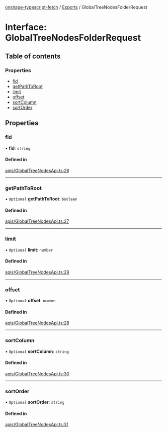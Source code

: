 [onshape-typescript-fetch](../README.md) / [Exports](../modules.md) / GlobalTreeNodesFolderRequest

# Interface: GlobalTreeNodesFolderRequest

## Table of contents

### Properties

- [fid](GlobalTreeNodesFolderRequest.md#fid)
- [getPathToRoot](GlobalTreeNodesFolderRequest.md#getpathtoroot)
- [limit](GlobalTreeNodesFolderRequest.md#limit)
- [offset](GlobalTreeNodesFolderRequest.md#offset)
- [sortColumn](GlobalTreeNodesFolderRequest.md#sortcolumn)
- [sortOrder](GlobalTreeNodesFolderRequest.md#sortorder)

## Properties

### fid

• **fid**: `string`

#### Defined in

[apis/GlobalTreeNodesApi.ts:26](https://github.com/toebes/onshape-typescript-fetch/blob/3e11ae1/apis/GlobalTreeNodesApi.ts#L26)

___

### getPathToRoot

• `Optional` **getPathToRoot**: `boolean`

#### Defined in

[apis/GlobalTreeNodesApi.ts:27](https://github.com/toebes/onshape-typescript-fetch/blob/3e11ae1/apis/GlobalTreeNodesApi.ts#L27)

___

### limit

• `Optional` **limit**: `number`

#### Defined in

[apis/GlobalTreeNodesApi.ts:29](https://github.com/toebes/onshape-typescript-fetch/blob/3e11ae1/apis/GlobalTreeNodesApi.ts#L29)

___

### offset

• `Optional` **offset**: `number`

#### Defined in

[apis/GlobalTreeNodesApi.ts:28](https://github.com/toebes/onshape-typescript-fetch/blob/3e11ae1/apis/GlobalTreeNodesApi.ts#L28)

___

### sortColumn

• `Optional` **sortColumn**: `string`

#### Defined in

[apis/GlobalTreeNodesApi.ts:30](https://github.com/toebes/onshape-typescript-fetch/blob/3e11ae1/apis/GlobalTreeNodesApi.ts#L30)

___

### sortOrder

• `Optional` **sortOrder**: `string`

#### Defined in

[apis/GlobalTreeNodesApi.ts:31](https://github.com/toebes/onshape-typescript-fetch/blob/3e11ae1/apis/GlobalTreeNodesApi.ts#L31)
